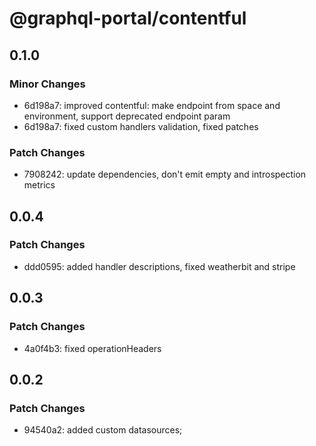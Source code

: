 # @graphql-portal/contentful

## 0.1.0

### Minor Changes

- 6d198a7: improved contentful: make endpoint from space and environment, support deprecated endpoint param
- 6d198a7: fixed custom handlers validation, fixed patches

### Patch Changes

- 7908242: update dependencies, don't emit empty and introspection metrics

## 0.0.4

### Patch Changes

- ddd0595: added handler descriptions, fixed weatherbit and stripe

## 0.0.3

### Patch Changes

- 4a0f4b3: fixed operationHeaders

## 0.0.2

### Patch Changes

- 94540a2: added custom datasources;
